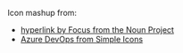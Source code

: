 Icon mashup from:

* [hyperlink by Focus from the Noun Project](https://thenounproject.com/term/hyperlink/1098676)
* [Azure DevOps from Simple Icons](https://simpleicons.org/icons/azuredevops.svg)